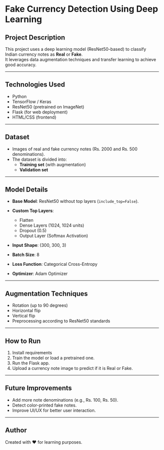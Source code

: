# Fake Currency Detection Using Deep Learning

## Project Description
This project uses a deep learning model (ResNet50-based) to classify Indian currency notes as **Real** or **Fake**.  
It leverages data augmentation techniques and transfer learning to achieve good accuracy.

---

## Technologies Used
- Python
- TensorFlow / Keras
- ResNet50 (pretrained on ImageNet)
- Flask (for web deployment)
- HTML/CSS (frontend)

---

## Dataset
- Images of real and fake currency notes (Rs. 2000 and Rs. 500 denominations).
- The dataset is divided into:
  - **Training set** (with augmentation)
  - **Validation set**

---

## Model Details
- **Base Model**: ResNet50 without top layers (`include_top=False`).
- **Custom Top Layers**: 
  - Flatten
  - Dense Layers (1024, 1024 units)
  - Dropout (0.5)
  - Output Layer (Softmax Activation)

- **Input Shape**: (300, 300, 3)

- **Batch Size**: 8

- **Loss Function**: Categorical Cross-Entropy
- **Optimizer**: Adam Optimizer

---

## Augmentation Techniques
- Rotation (up to 90 degrees)
- Horizontal flip
- Vertical flip
- Preprocessing according to ResNet50 standards

---

## How to Run
1. Install requirements
2. Train the model or load a pretrained one.
3. Run the Flask app.
4. Upload a currency note image to predict if it is Real or Fake.

---

## Future Improvements
- Add more note denominations (e.g., Rs. 100, Rs. 50).
- Detect color-printed fake notes.
- Improve UI/UX for better user interaction.

---

## Author
Created with ❤️ for learning purposes.

